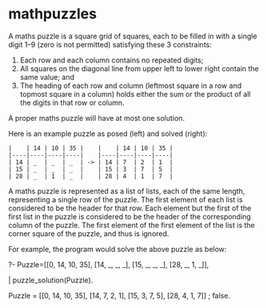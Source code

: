 # mathpuzzles

A maths puzzle is a square grid of squares, each to be filled in with
a single digit 1–9 (zero is not permitted) satisfying these 3 constraints:

 1. Each row and each column contains no repeated digits;
 2. All squares on the diagonal line from upper left to lower right
    contain the same value; and
 3. The heading of each row and column (leftmost square in a row and 
    topmost square in a column) holds either the sum or the product of 
    all the digits in that row or column.

A proper maths puzzle will have at most one solution.

Here is an example puzzle as posed (left) and solved (right):

    |    | 14 | 10 | 35 |    |    | 14 | 10 | 35 |
    |----|----|----|----|    |----|----|----|----|
    | 14 | _  | _  | _  | -> | 14 | 7  | 2  | 1  |
    | 15 | _  | _  | _  |    | 15 | 3  | 7  | 5  |
    | 28 | _  | 1  | _  |    | 28 | 4  | 1  | 7  |

A maths puzzle is represented as a list of lists, each of the
same length, representing a single row of the puzzle. The first element
of each list is considered to be the header for that row. Each element
but the first of the first list in the puzzle is considered to be the
header of the corresponding column of the puzzle. The first element
of the first element of the list is the corner square of the puzzle,
and thus is ignored.

For example, the program would solve the above puzzle as below:

?- Puzzle=[[0, 14, 10, 35], [14, \_, \_, \_], [15, \_, \_, \_], [28, \_, 1, \_]],

|  puzzle_solution(Puzzle).

Puzzle = [[0, 14, 10, 35], [14, 7, 2, 1], [15, 3, 7, 5], [28, 4, 1, 7]] ;
false.
